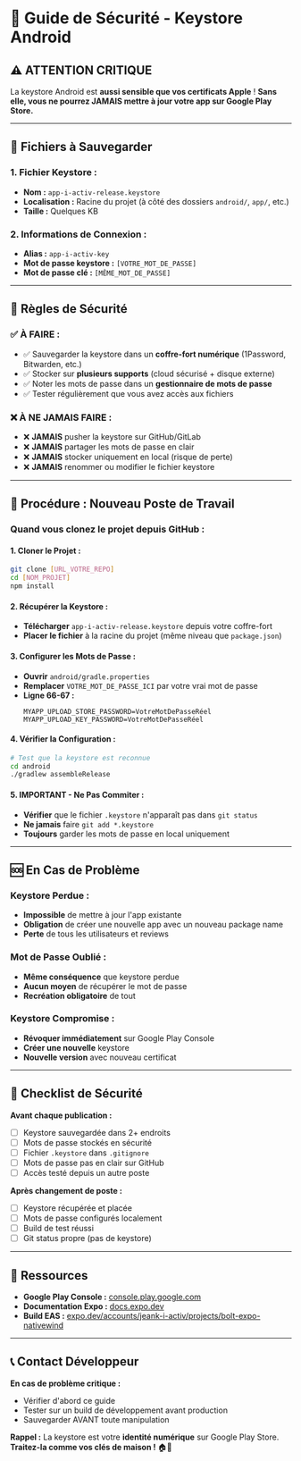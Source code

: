 # 🔐 Guide de Sécurité - Keystore Android

## ⚠️ ATTENTION CRITIQUE

La keystore Android est **aussi sensible que vos certificats Apple** !
**Sans elle, vous ne pourrez JAMAIS mettre à jour votre app sur Google Play Store.**

---

## 📁 Fichiers à Sauvegarder

### **1. Fichier Keystore :**
- **Nom :** `app-i-activ-release.keystore`
- **Localisation :** Racine du projet (à côté des dossiers `android/`, `app/`, etc.)
- **Taille :** Quelques KB

### **2. Informations de Connexion :**
- **Alias :** `app-i-activ-key`
- **Mot de passe keystore :** `[VOTRE_MOT_DE_PASSE]`
- **Mot de passe clé :** `[MÊME_MOT_DE_PASSE]`

---

## 🚨 Règles de Sécurité

### ✅ À FAIRE :
- ✅ Sauvegarder la keystore dans un **coffre-fort numérique** (1Password, Bitwarden, etc.)
- ✅ Stocker sur **plusieurs supports** (cloud sécurisé + disque externe)
- ✅ Noter les mots de passe dans un **gestionnaire de mots de passe**
- ✅ Tester régulièrement que vous avez accès aux fichiers

### ❌ À NE JAMAIS FAIRE :
- ❌ **JAMAIS** pusher la keystore sur GitHub/GitLab
- ❌ **JAMAIS** partager les mots de passe en clair
- ❌ **JAMAIS** stocker uniquement en local (risque de perte)
- ❌ **JAMAIS** renommer ou modifier le fichier keystore

---

## 🔄 Procédure : Nouveau Poste de Travail

### **Quand vous clonez le projet depuis GitHub :**

#### **1. Cloner le Projet :**
```bash
git clone [URL_VOTRE_REPO]
cd [NOM_PROJET]
npm install
```

#### **2. Récupérer la Keystore :**
- **Télécharger** `app-i-activ-release.keystore` depuis votre coffre-fort
- **Placer le fichier** à la racine du projet (même niveau que `package.json`)

#### **3. Configurer les Mots de Passe :**
- **Ouvrir** `android/gradle.properties`
- **Remplacer** `VOTRE_MOT_DE_PASSE_ICI` par votre vrai mot de passe
- **Ligne 66-67 :** 
  ```properties
  MYAPP_UPLOAD_STORE_PASSWORD=VotreMotDePasseRéel
  MYAPP_UPLOAD_KEY_PASSWORD=VotreMotDePasseRéel
  ```

#### **4. Vérifier la Configuration :**
```bash
# Test que la keystore est reconnue
cd android
./gradlew assembleRelease
```

#### **5. IMPORTANT - Ne Pas Commiter :**
- **Vérifier** que le fichier `.keystore` n'apparaît pas dans `git status`
- **Ne jamais** faire `git add *.keystore`
- **Toujours** garder les mots de passe en local uniquement

---

## 🆘 En Cas de Problème

### **Keystore Perdue :**
- **Impossible** de mettre à jour l'app existante
- **Obligation** de créer une nouvelle app avec un nouveau package name
- **Perte** de tous les utilisateurs et reviews

### **Mot de Passe Oublié :**
- **Même conséquence** que keystore perdue
- **Aucun moyen** de récupérer le mot de passe
- **Recréation obligatoire** de tout

### **Keystore Compromise :**
- **Révoquer immédiatement** sur Google Play Console
- **Créer une nouvelle** keystore
- **Nouvelle version** avec nouveau certificat

---

## 📝 Checklist de Sécurité

**Avant chaque publication :**

- [ ] Keystore sauvegardée dans 2+ endroits
- [ ] Mots de passe stockés en sécurité
- [ ] Fichier `.keystore` dans `.gitignore`
- [ ] Mots de passe pas en clair sur GitHub
- [ ] Accès testé depuis un autre poste

**Après changement de poste :**

- [ ] Keystore récupérée et placée
- [ ] Mots de passe configurés localement
- [ ] Build de test réussi
- [ ] Git status propre (pas de keystore)

---

## 🔗 Ressources

- **Google Play Console :** [console.play.google.com](https://console.play.google.com)
- **Documentation Expo :** [docs.expo.dev](https://docs.expo.dev)
- **Build EAS :** [expo.dev/accounts/jeank-i-activ/projects/bolt-expo-nativewind](https://expo.dev/accounts/jeank-i-activ/projects/bolt-expo-nativewind)

---

## 📞 Contact Développeur

**En cas de problème critique :**
- Vérifier d'abord ce guide
- Tester sur un build de développement avant production
- Sauvegarder AVANT toute manipulation

**Rappel :** La keystore est votre **identité numérique** sur Google Play Store.
**Traitez-la comme vos clés de maison !** 🏠🔐
